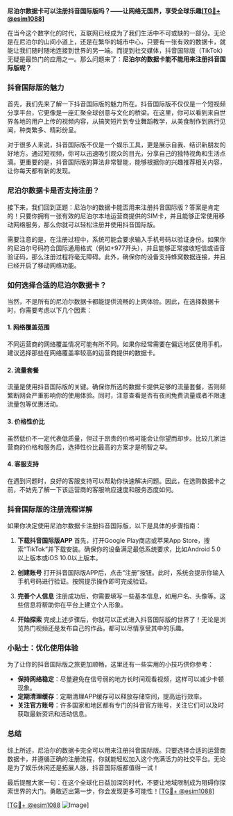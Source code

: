**尼泊尔数据卡可以注册抖音国际版吗？——让网络无国界，享受全球乐趣[[TG💪+ @esim1088](https://t.me/s/esim1088)]**

在当今这个数字化的时代，互联网已经成为了我们生活中不可或缺的一部分。无论是在尼泊尔的山间小道上，还是在繁华的城市中心，只要有一张有效的数据卡，就能让我们随时随地连接到世界的另一端。而提到社交媒体，抖音国际版（TikTok）无疑是最热门的应用之一。那么问题来了：**尼泊尔的数据卡能不能用来注册抖音国际版呢？**

### 抖音国际版的魅力

首先，我们先来了解一下抖音国际版的魅力所在。抖音国际版不仅仅是一个短视频分享平台，它更像是一座汇聚全球创意与文化的桥梁。在这里，你可以看到来自世界各地的用户上传的视频内容，从搞笑短片到专业舞蹈教学，从美食制作到旅行见闻，种类繁多、精彩纷呈。

对于很多人来说，抖音国际版不仅是一个娱乐工具，更是展示自我、结识新朋友的好地方。通过短视频，你可以迅速吸引观众的目光，分享自己的独特视角和生活点滴。更重要的是，抖音国际版的算法非常智能，能够根据你的兴趣推荐相关内容，让你每天都有新的发现。

### 尼泊尔数据卡是否支持注册？

接下来，我们回到正题：尼泊尔的数据卡能否用来注册抖音国际版？答案是肯定的！只要你拥有一张有效的尼泊尔本地运营商提供的SIM卡，并且能够正常使用移动网络服务，那么你就可以轻松注册并使用抖音国际版。

需要注意的是，在注册过程中，系统可能会要求输入手机号码以验证身份。如果你的尼泊尔号码符合国际通用格式（例如+977开头），并且能够正常接收短信或语音验证码，那么注册过程将毫无障碍。此外，确保你的设备支持蜂窝数据连接，并且已经开启了移动网络功能。

### 如何选择合适的尼泊尔数据卡？

当然，不是所有的尼泊尔数据卡都能提供流畅的上网体验。因此，在选择数据卡时，你需要考虑以下几个因素：

#### 1. **网络覆盖范围**
   不同运营商的网络覆盖情况可能有所不同。如果你经常需要在偏远地区使用手机，建议选择那些在网络覆盖率较高的运营商提供的数据卡。

#### 2. **流量套餐**
   流量是使用抖音国际版的关键。确保你所选的数据卡提供足够的流量套餐，否则频繁断网会严重影响你的使用体验。同时，注意查看是否有夜间免费流量或者不限速流量包等优惠活动。

#### 3. **价格性价比**
   虽然低价不一定代表低质量，但过于昂贵的价格可能会让你望而却步。比较几家运营商的价格和服务后，选择性价比最高的方案才是明智之举。

#### 4. **客服支持**
   在遇到问题时，良好的客服支持可以帮助你快速解决问题。因此，在选购数据卡之前，不妨先了解一下该运营商的客服响应速度和服务态度如何。

### 抖音国际版的注册流程详解

如果你决定使用尼泊尔数据卡注册抖音国际版，以下是具体的步骤指南：

1. **下载抖音国际版APP**
   首先，打开Google Play商店或苹果App Store，搜索“TikTok”并下载安装。确保你的设备满足最低系统要求，比如Android 5.0以上版本或iOS 10.0以上版本。

2. **创建账号**
   打开抖音国际版APP后，点击“注册”按钮。此时，系统会提示你输入手机号码进行验证。按照提示操作即可完成验证。

3. **完善个人信息**
   注册成功后，你需要填写一些基本信息，如用户名、头像等。这些信息将帮助你在平台上建立个人形象。

4. **开始探索**
   完成上述步骤后，你就可以正式进入抖音国际版的世界了！无论是浏览热门视频还是发布自己的作品，都可以尽情享受其中的乐趣。

### 小贴士：优化使用体验

为了让你的抖音国际版之旅更加顺畅，这里还有一些实用的小技巧供你参考：

- **保持网络稳定**：尽量避免在信号弱的地方长时间观看视频，这样可以减少卡顿现象。
- **定期清理缓存**：定期清理APP缓存可以释放存储空间，提高运行效率。
- **关注官方账号**：许多国家和地区都有专门的抖音官方账号，关注它们可以及时获取最新资讯和活动信息。

### 总结

综上所述，尼泊尔的数据卡完全可以用来注册抖音国际版。只要选择合适的运营商数据卡，并遵循正确的注册流程，你就能轻松加入这个充满活力的社交平台。无论是为了娱乐休闲还是拓展人脉，抖音国际版都值得一试！

最后提醒大家一句：在这个全球化日益加深的时代，不要让地域限制成为阻碍你探索世界的大门。勇敢迈出第一步，你会发现更多可能性！[[TG💪+ @esim1088](https://t.me/s/esim1088)]

[[TG💪+ @esim1088](https://t.me/s/esim1088) ![Image](https://i.postimg.cc/4NQfJmqS/Snipaste-2025-05-13-00-14-12.png)]